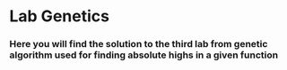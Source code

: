 # Lab Genetics
### Here you will find the solution to the third lab from genetic algorithm used for finding absolute highs in a given function
